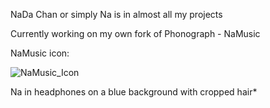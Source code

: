NaDa Chan or simply Na is in almost all my projects

Currently working on my own fork of Phonograph - NaMusic

NaMusic icon:

![NaMusic_Icon](https://github.com/user-attachments/assets/612a5db0-8d13-499a-9da2-7dbbc4d26ec8)

Na in headphones on a blue background with cropped hair*